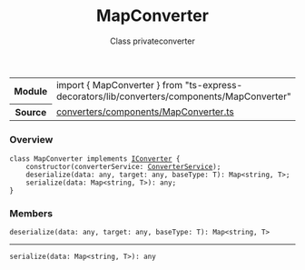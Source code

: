 <header class="symbol-info-header">    <h1 id="mapconverter">MapConverter</h1>    <label class="symbol-info-type-label class">Class</label>    <label class="api-type-label private">private</label><label class="api-type-label converter">converter</label>  </header>
<section class="symbol-info">      <table class="is-full-width">        <tbody>        <tr>          <th>Module</th>          <td>            <div class="lang-typescript">                <span class="token keyword">import</span> { MapConverter }                 <span class="token keyword">from</span>                 <span class="token string">"ts-express-decorators/lib/converters/components/MapConverter"</span>                            </div>          </td>        </tr>        <tr>          <th>Source</th>          <td>            <a href="https://romakita.github.io/ts-express-decorators/#//blob/v2.10.0/src/converters/components/MapConverter.ts#L0-L0">                converters/components/MapConverter.ts            </a>        </td>        </tr>                </tbody>      </table>    </section>

### Overview

<pre><code class="typescript-lang"><span class="token keyword">class</span> MapConverter <span class="token keyword">implements</span> <a href="#api/common/converters/iconverter"><span class="token">IConverter</span></a> <span class="token punctuation">{</span>
    <span class="token keyword">constructor</span><span class="token punctuation">(</span>converterService<span class="token punctuation">:</span> <a href="#api/common/converters/converterservice"><span class="token">ConverterService</span></a><span class="token punctuation">)</span><span class="token punctuation">;</span>
    deserialize<T><span class="token punctuation">(</span>data<span class="token punctuation">:</span> <span class="token keyword">any</span><span class="token punctuation">,</span> target<span class="token punctuation">:</span> <span class="token keyword">any</span><span class="token punctuation">,</span> baseType<span class="token punctuation">:</span> T<span class="token punctuation">)</span><span class="token punctuation">:</span> Map<<span class="token keyword">string</span><span class="token punctuation">,</span> T><span class="token punctuation">;</span>
    serialize<T><span class="token punctuation">(</span>data<span class="token punctuation">:</span> Map<<span class="token keyword">string</span><span class="token punctuation">,</span> T><span class="token punctuation">)</span><span class="token punctuation">:</span> <span class="token keyword">any</span><span class="token punctuation">;</span>
<span class="token punctuation">}</span></code></pre>

### Members

<div class="method-overview"><pre><code class="typescript-lang">deserialize<T><span class="token punctuation">(</span>data<span class="token punctuation">:</span> <span class="token keyword">any</span><span class="token punctuation">,</span> target<span class="token punctuation">:</span> <span class="token keyword">any</span><span class="token punctuation">,</span> baseType<span class="token punctuation">:</span> T<span class="token punctuation">)</span><span class="token punctuation">:</span> Map<<span class="token keyword">string</span><span class="token punctuation">,</span> T></code></pre></div>
<hr />
<div class="method-overview"><pre><code class="typescript-lang">serialize<T><span class="token punctuation">(</span>data<span class="token punctuation">:</span> Map<<span class="token keyword">string</span><span class="token punctuation">,</span> T><span class="token punctuation">)</span><span class="token punctuation">:</span> <span class="token keyword">any</span></code></pre></div>
